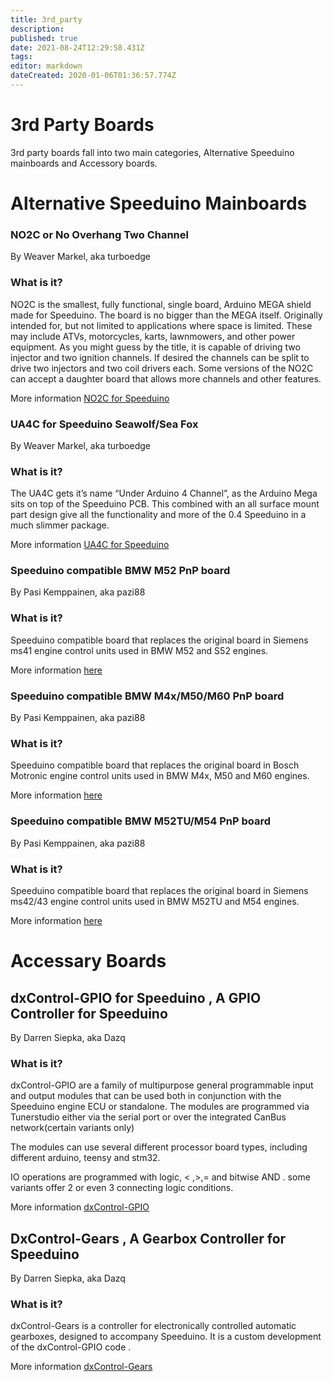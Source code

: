 ```yaml
---
title: 3rd_party
description: 
published: true
date: 2021-08-24T12:29:58.431Z
tags: 
editor: markdown
dateCreated: 2020-01-06T01:36:57.774Z
---
```


3rd Party Boards
================

3rd party boards fall into two main categories, Alternative Speeduino mainboards and Accessory boards.

Alternative Speeduino Mainboards
================================

### NO2C or No Overhang Two Channel

By Weaver Markel, aka turboedge

### What is it?

NO2C is the smallest, fully functional, single board, Arduino MEGA shield made for Speeduino. The board is no bigger than the MEGA itself. Originally intended for, but not limited to applications where space is limited. These may include ATVs, motorcycles, karts, lawnmowers, and other power equipment. As you might guess by the title, it is capable of driving two injector and two ignition channels. If desired the channels can be split to drive two injectors and two coil drivers each. Some versions of the NO2C can accept a daughter board that allows more channels and other features.

More information [NO2C for Speeduino](/boards/3rd_party/wtmtronics/NO2C_for_Speeduino "wikilink")



### UA4C for Speeduino Seawolf/Sea Fox

By Weaver Markel, aka turboedge

### What is it?

The UA4C gets it’s name “Under Arduino 4 Channel”, as the Arduino Mega sits on top of the Speeduino PCB.
This combined with an all surface mount part design give all the functionality and more of the 0.4 Speeduino in a much slimmer package.

More information [UA4C for Speeduino](/boards/3rd_party/wtmtronics/ua4c "wikilink")


### Speeduino compatible BMW M52 PnP board

By Pasi Kemppainen, aka pazi88

### What is it?

Speeduino compatible board that replaces the original board in Siemens ms41 engine control units used in BMW M52 and S52 engines.

More information [here](https://github.com/pazi88/Speeduino-M5x-PCBs/tree/master/m52%20PnP)


### Speeduino compatible BMW M4x/M50/M60 PnP board

By Pasi Kemppainen, aka pazi88

### What is it?

Speeduino compatible board that replaces the original board in Bosch Motronic engine control units used in BMW M4x, M50 and M60 engines.

More information [here](https://github.com/pazi88/Speeduino-M5x-PCBs/tree/master/m50%2Cm40%2Cm60%20Pnp)

### Speeduino compatible BMW M52TU/M54 PnP board

By Pasi Kemppainen, aka pazi88

### What is it?

Speeduino compatible board that replaces the original board in Siemens ms42/43 engine control units used in BMW M52TU and M54 engines.

More information [here](https://github.com/pazi88/Speeduino-M5x-PCBs/tree/master/m52tu%2C%20m54%20PnP)

Accessary Boards
================

dxControl-GPIO for Speeduino , A GPIO Controller for Speeduino
--------------------------------------------------------------

By Darren Siepka, aka Dazq

### What is it?

dxControl-GPIO are a family of multipurpose general programmable input and output modules that can be used both in conjunction with the Speeduino engine ECU or standalone. The modules are programmed via Tunerstudio either via the serial port or over the integrated CanBus network(certain variants only)

The modules can use several different processor board types, including different arduino, teensy and stm32.

IO operations are programmed with logic, &lt; ,&gt;,= and bitwise AND . some variants offer 2 or even 3 connecting logic conditions.

More information [dxControl-GPIO](/boards/3rd_party/DAZQ/DxControl-GPIO "wikilink")

DxControl-Gears , A Gearbox Controller for Speeduino
----------------------------------------------------

By Darren Siepka, aka Dazq

### What is it?

dxControl-Gears is a controller for electronically controlled automatic gearboxes, designed to accompany Speeduino. It is a custom development of the dxControl-GPIO code .

More information [dxControl-Gears](/boards/3rd_party/DAZQ/dxControl-Gears "wikilink")